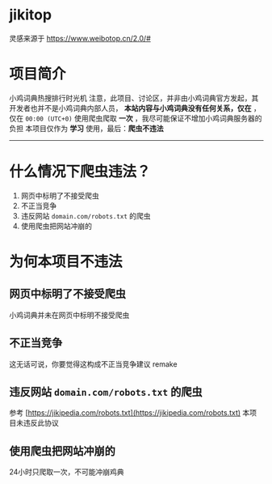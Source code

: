 # jikitop
灵感来源于 https://www.weibotop.cn/2.0/#
# 项目简介
小鸡词典热搜排行时光机
注意，此项目、讨论区，并非由小鸡词典官方发起，其开发者也并不是小鸡词典内部人员， **本站内容与小鸡词典没有任何关系，仅在** ，仅在 ```00:00 (UTC+0)``` 使用爬虫爬取 __一次__ ，我尽可能保证不增加小鸡词典服务器的负担
本项目仅作为 __**学习**__ 使用，最后：**爬虫不违法**

---

# 什么情况下爬虫违法？
1. 网页中标明了不接受爬虫
2. 不正当竞争
3. 违反网站 ```domain.com/robots.txt``` 的爬虫
4. 使用爬虫把网站冲崩的
# 为何本项目不违法
##  网页中标明了不接受爬虫
小鸡词典并未在网页中标明不接受爬虫
## 不正当竞争
这无话可说，你要觉得这构成不正当竞争建议 remake
## 违反网站 ```domain.com/robots.txt``` 的爬虫
参考 [https://jikipedia.com/robots.txt](https://jikipedia.com/robots.txt) 本项目未违反此协议
## 使用爬虫把网站冲崩的
24小时只爬取一次，不可能冲崩鸡典
